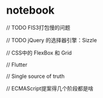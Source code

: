 # notebook


// TODO FIS3打包慢的问题

// TODO jQuery 的选择器引擎：Sizzle 

// CSS中的 FlexBox 和 Grid

// Flutter

// Single source of truth

// ECMAScript提案得几个阶段都是啥